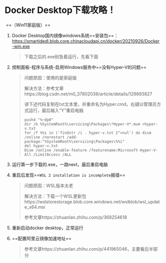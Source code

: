 # Docker Desktop下载攻略！

​																																						==（Win11家庭版）==

1. Docker Desktop国内镜像windows系统==安装包==：https://smartidedl.blob.core.chinacloudapi.cn/docker/20210926/Docker-win.exe

	> 下载之后的.exe别急着运行，先看下面

2. 控制面板-程序与系统-启用Windows服务中==没有Hyper-V的问题==

	> 问题原因：使用的是家庭版
	>
	> 解决方法：参考文章https://blog.csdn.net/m0_37802038/article/details/129893827
	>
	> 讲下述代码复制在txt文本里，并重命名为Hyper.cmd，右键以管理员方式运行，最后输入“Y”重启电脑
	>
	> ```
	> pushd "%~dp0"
	> dir /b %SystemRoot%\servicing\Packages\*Hyper-V*.mum >hyper-v.txt
	> for /f %%i in ('findstr /i . hyper-v.txt 2^>nul') do dism /online /norestart /add-package:"%SystemRoot%\servicing\Packages\%%i"
	> del hyper-v.txt
	> Dism /online /enable-feature /featurename:Microsoft-Hyper-V-All /LimitAccess /ALL
	> ```

3. 运行第一步下载的.exe，一路next，最后重启电脑

4. 重启后发现==`WSL 2 installation is incomplete`报错==

	> 问题原因：WSL版本太老
	>
	> 解决方法：下载一个WSL更新包https://wslstorestorage.blob.core.windows.net/wslblob/wsl_update_x64.msi
	>
	> 参考文章https://zhuanlan.zhihu.com/p/368254618

5. 重新启动docker desktop，正常运行

6. ==配置阿里云镜像加速地址==

	> 参考文章https://zhuanlan.zhihu.com/p/441965046，主要看后半部分

